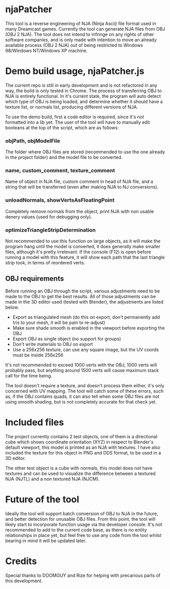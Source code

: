# njaPatcher
This tool is a reverse engineering of NJA (Ninja Ascii) file format used in many Dreamcast games. Currently the tool can generate NJA files from OBJ (OBJ 2 NJA). The tool does not intend to infringe on any rights of other software companies, and is only made with intention to move an already available process (OBJ 2 NJA) out of being restricted to Windows 98/Windows NT/Windows XP machine.

# Demo build usage, njaPatcher.js
The current repo is still in early development and is not refactored in any way, the build is only tested in Chrome. The process of transferring OBJ to NJA is entirely functional. In it's current state, the program will auto detect which type of OBJ is being loaded, and determine whether it should have a texture list, or normals list, producing different versions of NJA.

To use the demo build, first a code editor is required, since it's not formatted into a lib yet. The user of the tool will have to manually edit booleans at the top of the script, which are as follows:

### objPath, objModelFile

The folder where OBJ files are stored (recommended to use the one already in the project folder) and the model file to be converted.

### name, custom_comment, texture_comment

Name of object in NJA file, custom comment in head of NJA file, and a string that will be transferred (even after making NJA to NJ conversions).

### unloadNormals, showVertsAsFloatingPoint

Completely remove normals from the object, print NJA with non usable denery values (used for debugging only).

### optimizeTriangleStripDetermination

Not recommended to use this function on large objects, as it will make the program hang until the model is converted, it does generally make smaller files, although it's pretty irrelevant. If the console (F12) is open before running a model with this feature, it will show each path that the last triangle strip took, in terms of reordered verts.

## OBJ requirements

Before running an OBJ through the script, various adjustments need to be made to the OBJ to get the best results. All of those adjustments can be made in the 3D editor used (tested with Blender), the adjustments are listed below.

* Export as triangulated mesh (do this on export, don't permanently add tris to your mesh, it will be pain to re-adjust)
* Make sure shade smooth is enabled in the viewport before exporting the OBJ
* Export OBJ as single object (no support for groups)
* Don't write materials to OBJ on export
* Use a 256x256 texture, can use any square image, but the UV coords must be inside 256x256

It's not recommended to exceed 1000 verts with the OBJ, 1000 verts will probably pass, but anything around 1500 verts will cause maximum stack call for the time being.

The tool doesn't require a texture, and doesn't process them either, it's only concerned with UV mapping. The tool will catch some of these errors, such as, if the OBJ contains quads, it can also tell when some OBJ files are not using smooth shading, but is not completely accurate for that check yet.

# Included files

The project currently contains 2 test objects, one of them is a directional cube which shows coordinate orientation (XYZ) in respect to Blender's default viewport, this model is printed as an NJA with textures. I have also included the texture for this object in PNG and DDS format, to be used in a 3D editor.

The other test object is a cube with normals, this model does not have textures and can be used to visualize the difference between a textured NJA (NJTL) and a non textured NJA (NJCM).

# Future of the tool

Ideally the tool will support batch conversion of OBJ to NJA in the future, and better detection for unusable OBJ files. From this point, the tool will likely start to incorporate function usage via the developer console. It's not recommended to add to the current code base, as there is no entity relationships in place yet, but feel free to use any code from the tool whilst bearing in mind it will be updated later.

# Credits

Special thanks to DOOMGUY and Rize for helping with precarious parts of this development.

